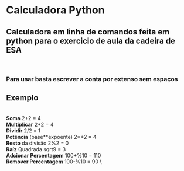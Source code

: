 # Calculadora Python
## Calculadora em linha de comandos feita em python para o exercicio de aula da cadeira de ESA
<br>

### Para usar basta escrever a conta por extenso sem espaços
## **Exemplo**
\
**Soma** 2+2 = 4 \
**Multiplicar** 2*2 = 4 \
**Dividir** 2/2 = 1 \
**Potência** (base\**expoente) 2**2 = 4 \
**Resto** da divisão 2%2 = 0 \
**Raíz** Quadrada sqrt9 = 3 \
**Adcionar Percentagem** 100+%10 = 110 \
**Remover Percentagem** 100-%10 = 90 \

